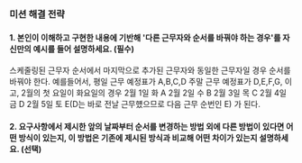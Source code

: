 ### 미션 해결 전략

#### 1. 본인이 이해하고 구현한 내용에 기반해 '다른 근무자와 순서를 바꿔야 하는 경우'를 자신만의 예시를 들어 설명하세요. (필수)

스케줄링된 근무자 순서에서 마지막으로 추가된 근무자와 동일한 근무자일 경우 순서를 바꿔야 한다.
예를들어서,
평일 근무 예정표가 A,B,C,D
주말 근무 예정표가 D,E,F,G, 이고, 2월의 첫 요일이 화요일의 경우
2월 1일 화 A
2월 2일 수 B
2월 3일 목 C
2월 4일 금 D
2월 5일 토 E(D는 바로 전날 근무헀으므로 다음 근무 순번인 E)
가 된다.

#### 2. 요구사항에서 제시한 앞의 날짜부터 순서를 변경하는 방법 외에 다른 방법이 있다면 어떤 방식이 있는지, 이 방법은 기존에 제시된 방식과 비교해 어떤 차이가 있는지 설명하세요. (선택)
